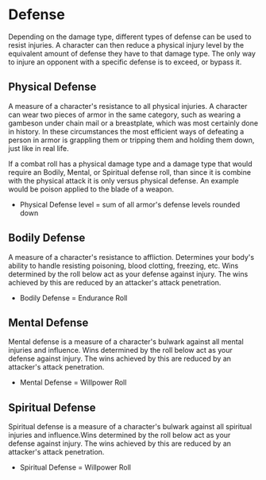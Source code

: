 # Defense

Depending on the damage type, different types of defense can be used to resist injuries. A character can then reduce a physical injury level by the equivalent amount of defense they have to that damage type. The only way to injure an opponent with a specific defense is to exceed, or bypass it.

## Physical Defense

A measure of a character's resistance to all physical injuries. A character can wear two pieces of armor in the same category, such as wearing a gambeson under chain mail or a breastplate, which was most certainly done in history. In these circumstances the most efficient ways of defeating a person in armor is grappling them or tripping them and holding them down, just like in real life.

If a combat roll has a physical damage type and a damage type that would require an Bodily, Mental, or Spiritual defense roll, than since it is combine with the physical attack it is only versus physical defense. An example would be poison applied to the blade of a weapon.

- Physical Defense level = sum of all armor's defense levels rounded down

## Bodily Defense

A measure of a character's resistance to affliction. Determines your body's ability to handle resisting poisoning, blood clotting, freezing, etc. Wins determined by the roll below act as your defense against injury. The wins achieved by this are reduced by an attacker's attack penetration.

- Bodily Defense = Endurance Roll

## Mental Defense

Mental defense is a measure of a character's bulwark against all mental injuries and influence. Wins determined by the roll below act as your defense against injury. The wins achieved by this are reduced by an attacker's attack penetration.

- Mental Defense = Willpower Roll

## Spiritual Defense

Spiritual defense is a measure of a character's bulwark against all spiritual injuries and influence.Wins determined by the roll below act as your defense against injury. The wins achieved by this are reduced by an attacker's attack penetration.

- Spiritual Defense = Willpower Roll
